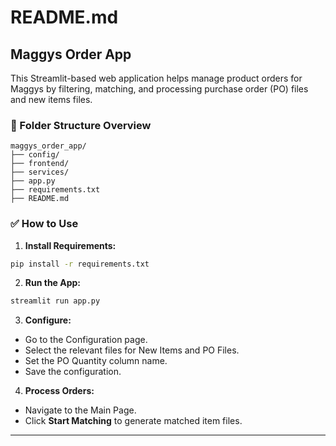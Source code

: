 # README.md

## Maggys Order App

This Streamlit-based web application helps manage product orders for Maggys by filtering, matching, and processing purchase order (PO) files and new items files.

### 📂 Folder Structure Overview

```
maggys_order_app/
├── config/
├── frontend/
├── services/
├── app.py
├── requirements.txt
├── README.md
```

### ✅ How to Use

1. **Install Requirements:**

```bash
pip install -r requirements.txt
```

2. **Run the App:**

```bash
streamlit run app.py
```

3. **Configure:**
- Go to the Configuration page.
- Select the relevant files for New Items and PO Files.
- Set the PO Quantity column name.
- Save the configuration.

4. **Process Orders:**
- Navigate to the Main Page.
- Click **Start Matching** to generate matched item files.

---